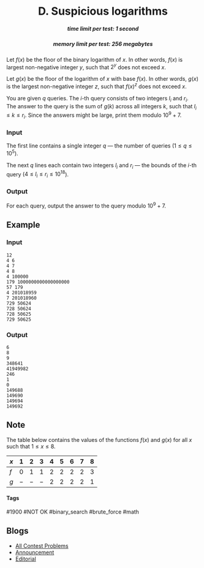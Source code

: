 <h1 style='text-align: center;'> D. Suspicious logarithms</h1>

<h5 style='text-align: center;'>time limit per test: 1 second</h5>
<h5 style='text-align: center;'>memory limit per test: 256 megabytes</h5>

Let $f$($x$) be the floor of the binary logarithm of $x$. In other words, $f$($x$) is largest non-negative integer $y$, such that $2^y$ does not exceed $x$.

Let $g$($x$) be the floor of the logarithm of $x$ with base $f$($x$). In other words, $g$($x$) is the largest non-negative integer $z$, such that ${f(x)}^{z}$ does not exceed $x$.

You are given $q$ queries. The $i$-th query consists of two integers $l_i$ and $r_i$. The answer to the query is the sum of $g$($k$) across all integers $k$, such that $l_i \leq k \leq r_i$. Since the answers might be large, print them modulo ${10^9 + 7}$.

### Input

The first line contains a single integer $q$ — the number of queries ($1 \leq q \leq 10^5$).

The next $q$ lines each contain two integers $l_i$ and $r_i$ — the bounds of the $i$-th query ($4 \leq l_i \leq r_i \leq 10^{18}$). 

### Output

For each query, output the answer to the query modulo $10^9 + 7$.

## Example

### Input


```text
12
4 6
4 7
4 8
4 100000
179 1000000000000000000
57 179
4 201018959
7 201018960
729 50624
728 50624
728 50625
729 50625
```
### Output


```text
6
8
9
348641
41949982
246
1
0
149688
149690
149694
149692
```
## Note

The table below contains the values of the functions $f$($x$) and $g$($x$) for all $x$ such that $1 \leq x \leq 8$. 

 

| $x$ | $1$ | $2$ | $3$ | $4$ | $5$ | $6$ | $7$ | $8$ |
| --- | --- | --- | --- | --- | --- | --- | --- | --- |
| $f$ | $0$ | $1$ | $1$ | $2$ | $2$ | $2$ | $2$ | $3$ |
| $g$ | $-$ | $-$ | $-$ | $2$ | $2$ | $2$ | $2$ | $1$ |

 

#### Tags 

#1900 #NOT OK #binary_search #brute_force #math 

## Blogs
- [All Contest Problems](../Codeforces_Round_907_(Div._2).md)
- [Announcement](../blogs/Announcement.md)
- [Editorial](../blogs/Editorial.md)
